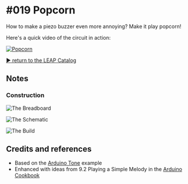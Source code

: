 # #019 Popcorn

How to make a piezo buzzer even more annoying? Make it play popcorn!

Here's a quick video of the circuit in action:

[![Popcorn](https://img.youtube.com/vi/ntVrqIyf4y8/0.jpg)](https://www.youtube.com/watch?v=ntVrqIyf4y8)


[:arrow_forward: return to the LEAP Catalog](https://leap.tardate.com)

## Notes

### Construction

![The Breadboard](./assets/Popcorn_bb.jpg?raw=true)

![The Schematic](./assets/Popcorn_schematic.jpg?raw=true)

![The Build](./assets/Popcorn_build.jpg?raw=true)

## Credits and references
* Based on the [Arduino Tone](http://arduino.cc/en/Tutorial/Tone) example
* Enhanced with ideas from 9.2 Playing a Simple Melody in the [Arduino Cookbook](http://www.amazon.com/gp/product/1449313876/ref=as_li_tl?ie=UTF8&camp=1789&creative=390957&creativeASIN=1449313876&linkCode=as2&tag=itsaprli-20&linkId=5F6YF3D5RCEZYXUU)
